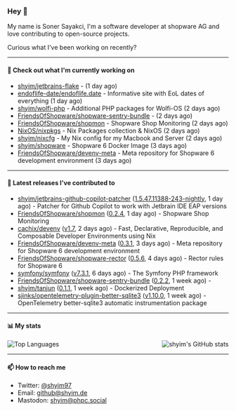 ### Hey 👋

My name is Soner Sayakci, I'm a software developer at shopware AG and love contributing to open-source projects.

Curious what I've been working on recently?

---

#### 👷 Check out what I'm currently working on

- [shyim/jetbrains-flake](https://github.com/shyim/jetbrains-flake) -  (1 day ago)
- [endoflife-date/endoflife.date](https://github.com/endoflife-date/endoflife.date) - Informative site with EoL dates of everything (1 day ago)
- [shyim/wolfi-php](https://github.com/shyim/wolfi-php) - Additional PHP packages for Wolfi-OS (2 days ago)
- [FriendsOfShopware/shopware-sentry-bundle](https://github.com/FriendsOfShopware/shopware-sentry-bundle) -  (2 days ago)
- [FriendsOfShopware/shopmon](https://github.com/FriendsOfShopware/shopmon) - Shopware Shop Monitoring (2 days ago)
- [NixOS/nixpkgs](https://github.com/NixOS/nixpkgs) - Nix Packages collection &amp; NixOS (2 days ago)
- [shyim/nixcfg](https://github.com/shyim/nixcfg) - My Nix config for my Macbook and Server (2 days ago)
- [shyim/shopware](https://github.com/shyim/shopware) - Shopware 6 Docker Image (3 days ago)
- [FriendsOfShopware/devenv-meta](https://github.com/FriendsOfShopware/devenv-meta) - Meta repository for Shopware 6 development environment (3 days ago)

---

#### 🔭 Latest releases I've contributed to

- [shyim/jetbrains-github-copilot-patcher](https://github.com/shyim/jetbrains-github-copilot-patcher) ([1.5.47.11388-243-nightly](https://github.com/shyim/jetbrains-github-copilot-patcher/releases/tag/1.5.47.11388-243-nightly), 1 day ago) - Patcher for Github Copilot to work with Jetbrain IDE EAP versions
- [FriendsOfShopware/shopmon](https://github.com/FriendsOfShopware/shopmon) ([0.2.4](https://github.com/FriendsOfShopware/shopmon/releases/tag/0.2.4), 1 day ago) - Shopware Shop Monitoring
- [cachix/devenv](https://github.com/cachix/devenv) ([v1.7](https://github.com/cachix/devenv/releases/tag/v1.7), 2 days ago) - Fast, Declarative, Reproducible, and Composable Developer Environments using Nix
- [FriendsOfShopware/devenv-meta](https://github.com/FriendsOfShopware/devenv-meta) ([0.3.1](https://github.com/FriendsOfShopware/devenv-meta/releases/tag/0.3.1), 3 days ago) - Meta repository for Shopware 6 development environment
- [FriendsOfShopware/shopware-rector](https://github.com/FriendsOfShopware/shopware-rector) ([0.5.6](https://github.com/FriendsOfShopware/shopware-rector/releases/tag/0.5.6), 4 days ago) - Rector rules for Shopware 6
- [symfony/symfony](https://github.com/symfony/symfony) ([v7.3.1](https://github.com/symfony/symfony/releases/tag/v7.3.1), 6 days ago) - The Symfony PHP framework
- [FriendsOfShopware/shopware-sentry-bundle](https://github.com/FriendsOfShopware/shopware-sentry-bundle) ([0.2.2](https://github.com/FriendsOfShopware/shopware-sentry-bundle/releases/tag/0.2.2), 1 week ago) - 
- [shyim/tanjun](https://github.com/shyim/tanjun) ([0.1.1](https://github.com/shyim/tanjun/releases/tag/0.1.1), 1 week ago) - Dockerized Deployment
- [sjinks/opentelemetry-plugin-better-sqlite3](https://github.com/sjinks/opentelemetry-plugin-better-sqlite3) ([v1.10.0](https://github.com/sjinks/opentelemetry-plugin-better-sqlite3/releases/tag/v1.10.0), 1 week ago) - OpenTelemetry better-sqlite3 automatic instrumentation package

---

#### 📊 My stats

<img align="right" alt="shyim's GitHub stats" src="https://github-readme-stats.vercel.app/api?username=shyim&count_private=1&show_icons=true&" />

![Top Languages](https://github-readme-stats.vercel.app/api/top-langs/?username=shyim)

---

#### 📫 How to reach me

- Twitter: [@shyim97](https://twitter.com/shyim97)
- Email: [github@shyim.de](mailto://github@shyim.de)
- Mastodon: <a rel="me" href="https://phpc.social/@shyim">shyim@phpc.social</a>
